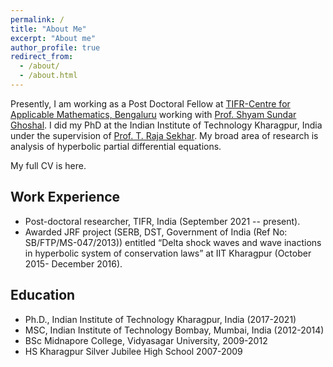 ```yaml
---
permalink: /
title: "About Me"
excerpt: "About me"
author_profile: true
redirect_from: 
  - /about/
  - /about.html
---
```


Presently, I am working as a Post Doctoral Fellow at [TIFR-Centre for Applicable Mathematics, Bengaluru](https://www.math.tifrbng.res.in) working with [Prof. Shyam Sundar Ghoshal](https://sites.google.com/tifrbng.res.in/shyam/shyam-sundar-ghoshal). I did my PhD at the Indian Institute of Technology Kharagpur, India under the supervision of [Prof. T. Raja Sekhar](https://www.iitkgp.ac.in/department/MA/faculty/ma-trajasekhar). My broad area of research is analysis of hyperbolic partial differential equations.

My full CV is here.


Work Experience
----------
* Post-doctoral researcher, TIFR, India (September 2021 -- present).
* Awarded JRF project (SERB, DST, Government of India (Ref No: SB/FTP/MS-047/2013)) entitled “Delta shock waves and wave inactions in hyperbolic system of conservation laws” at IIT Kharagpur (October 2015- December 2016).

Education
---------
* Ph.D., Indian Institute of Technology Kharagpur, India (2017-2021)
* MSC, Indian Institute of Technology Bombay, Mumbai, India (2012-2014)
* BSc Midnapore College, Vidyasagar University, 2009-2012
* HS Kharagpur Silver Jubilee High School 2007-2009
  

